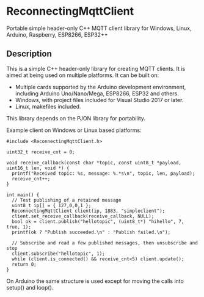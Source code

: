 # ReconnectingMqttClient
Portable simple header-only C++ MQTT client library for Windows, Linux, Arduino, Raspberry, ESP8266, ESP32++

## Description
This is a simple C++ header-only library for creating MQTT clients.
It is aimed at being used on multiple platforms. It can be built on:
* Multiple cards supported by the Arduino development environment, including Arduino Uno/Nano/Mega, ESP8266, ESP32 and others.
* Windows, with project files included for Visual Studio 2017 or later.
* Linux, makefiles included.

This library depends on the PJON library for portability.

Example client on Windows or Linux based platforms:

```
#include <ReconnectingMqttClient.h>

uint32_t receive_cnt = 0;

void receive_callback(const char *topic, const uint8_t *payload, uint16_t len, void *) {
  printf("Received topic: %s, message: %.*s\n", topic, len, payload);
  receive_cnt++;
}

int main() {
  // Test publishing of a retained message
  uint8_t ip[] = { 127,0,0,1 };
  ReconnectingMqttClient client(ip, 1883, "simpleclient");
  client.set_receive_callback(receive_callback, NULL);
  bool ok = client.publish("hellotopic", (uint8_t*) "hihello", 7, true, 1);
  printf(ok ? "Publish succeeded.\n" : "Publish failed.\n");

  // Subscribe and read a few published messages, then unsubscribe and stop
  client.subscribe("hellotopic", 1);
  while (client.is_connected() && receive_cnt<5) client.update();
  return 0;
}
```

On Arduino the same structure is used except for moving the calls into setup() and loop().